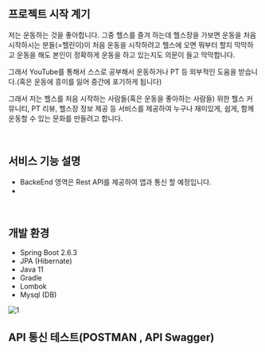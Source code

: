 
<h2>프로젝트 시작 계기</h2>

 저는 운동하는 것을 좋아합니다. 그중 헬스를 즐겨 하는데 헬스장을 가보면 운동을 처음 시작하시는 분들(=헬린이)이 처음 운동을 시작하려고 헬스에 오면 뭐부터 할지 막막하고 운동을 해도 본인이 정확하게 운동을 하고 있는지도 의문이 들고 막막합니다.

그래서 YouTube를 통해서 스스로 공부해서 운동하거나 PT 등 외부적인 도움을 받습니다.(혹은 운동에 흥미를 잃어 중간에 포기하게 됩니다)

그래서 저는 헬스를 처음 시작하는 사람들(혹은 운동을 좋아하는 사람들) 위한 헬스 커뮤니티, PT 리뷰, 헬스장 정보 제공 등 서비스를 제공하여 누구나 재미있게, 쉽게, 함께 운동할 수 있는 문화를 만들려고 합니다.


<br>

<h2>서비스 기능 설명</h2>

- BackeEnd 영역은 Rest API를 제공하여 앱과 통신 할 예정입니다.
- 



<br>

<h2>개발 환경</h2>

- Spring Boot 2.6.3
- JPA (Hibernate)
- Java 11
- Gradle
- Lombok
- Mysql (DB)

![1](https://user-images.githubusercontent.com/41244406/159150270-39c95cdd-b8a3-4f66-9337-2bd713663447.PNG)

<h2>API 통신 테스트(POSTMAN , API Swagger)</h2>


